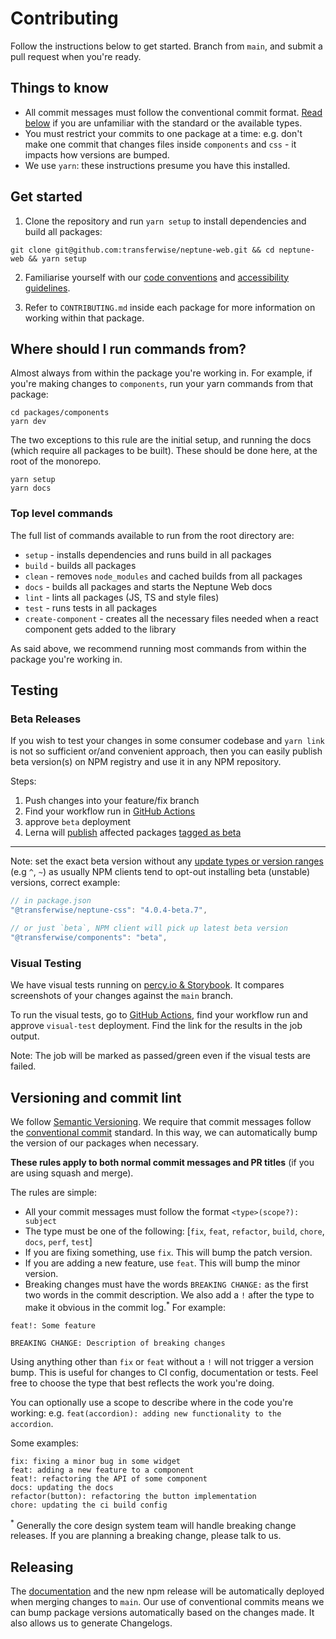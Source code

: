 # Contributing

Follow the instructions below to get started. Branch from `main`, and submit a pull request when you're ready.

## Things to know

- All commit messages must follow the conventional commit format. [Read below](#versioning-and-commit-lint) if you are unfamiliar with the standard or the available types.
- You must restrict your commits to one package at a time: e.g. don't make one commit that changes files inside `components` and `css` - it impacts how versions are bumped.
- We use `yarn`: these instructions presume you have this installed.

## Get started

1. Clone the repository and run `yarn setup` to install dependencies and build all packages:

```
git clone git@github.com:transferwise/neptune-web.git && cd neptune-web && yarn setup
```

2. Familiarise yourself with our [code conventions](CODESTYLE.md) and [accessibility guidelines](ACCESSIBILITY.md).

3. Refer to `CONTRIBUTING.md` inside each package for more information on working within that package.

## Where should I run commands from?

Almost always from within the package you're working in. For example, if you're making changes to `components`, run your yarn commands from that package:

```
cd packages/components
yarn dev
```

The two exceptions to this rule are the initial setup, and running the docs (which require all packages to be built). These should be done here, at the root of the monorepo.

```
yarn setup
yarn docs
```

### Top level commands

The full list of commands available to run from the root directory are:

- `setup` - installs dependencies and runs build in all packages
- `build` - builds all packages
- `clean` - removes `node_modules` and cached builds from all packages
- `docs` - builds all packages and starts the Neptune Web docs
- `lint` - lints all packages (JS, TS and style files)
- `test` - runs tests in all packages
- `create-component` - creates all the necessary files needed when a react component gets added to the library

As said above, we recommend running most commands from within the package you're working in.

## Testing

### Beta Releases

If you wish to test your changes in some consumer codebase and `yarn link` is not so sufficient or/and convenient approach, then you can easily publish beta version(s) on NPM registry and use it in any NPM repository.

Steps:
1. Push changes into your feature/fix branch
2. Find your workflow run in [GitHub Actions](https://github.com/transferwise/neptune-web/actions)
3. approve `beta` deployment
4. Lerna will [publish](https://github.com/lerna/lerna/blob/main/commands/publish/README.md#--canary) affected packages [tagged as beta](https://docs.npmjs.com/adding-dist-tags-to-packages)

---

Note: set the exact beta version without any [update types or version ranges](https://docs.npmjs.com/cli/v6/configuring-npm/package-json#dependencies) (e.g `^`, `~`) as usually NPM clients tend to opt-out installing beta (unstable) versions, correct example:

```js
// in package.json
"@transferwise/neptune-css": "4.0.4-beta.7",

// or just `beta`, NPM client will pick up latest beta version
"@transferwise/components": "beta",
```

### Visual Testing

We have visual tests running on [percy.io & Storybook](https://docs.percy.io/docs/storybook). It compares screenshots of your changes against the `main` branch.

To run the visual tests, go to [GitHub Actions](https://github.com/transferwise/neptune-web/actions), find your workflow run and approve `visual-test` deployment. Find the link for the results in the job output.

Note: The job will be marked as passed/green even if the visual tests are failed.

## Versioning and commit lint

We follow [Semantic Versioning](https://semver.org). We require that commit messages follow the [conventional commit](https://www.conventionalcommits.org/en/v1.0.0/#summary) standard. In this way, we can automatically bump the version of our packages when necessary.

**These rules apply to both normal commit messages and PR titles** (if you are using squash and merge).

The rules are simple:

- All your commit messages must follow the format `<type>(scope?): subject`
- The type must be one of the following: [`fix`, `feat`, `refactor`, `build`, `chore`, `docs`, `perf`, `test`]
- If you are fixing something, use `fix`. This will bump the patch version.
- If you are adding a new feature, use `feat`. This will bump the minor version.
- Breaking changes must have the words `BREAKING CHANGE:` as the first two words in the commit description. We also add a `!` after the type to make it obvious in the commit log.<sup>*</sup>
For example:
```
feat!: Some feature

BREAKING CHANGE: Description of breaking changes
```

Using anything other than `fix` or `feat` without a `!` will not trigger a version bump. This is useful for changes to CI config, documentation or tests. Feel free to choose the type that best reflects the work you're doing.

You can optionally use a scope to describe where in the code you're working: e.g. `feat(accordion): adding new functionality to the accordion`.

Some examples:

```
fix: fixing a minor bug in some widget
feat: adding a new feature to a component
feat!: refactoring the API of some component
docs: updating the docs
refactor(button): refactoring the button implementation
chore: updating the ci build config
```

<sup>*</sup> Generally the core design system team will handle breaking change releases. If you are planning a breaking change, please talk to us.

## Releasing

The [documentation](https://transferwise.github.io/neptune-web) and the new npm release will be automatically deployed when merging changes to `main`. Our use of conventional commits means we can bump package versions automatically based on the changes made. It also allows us to generate Changelogs.

